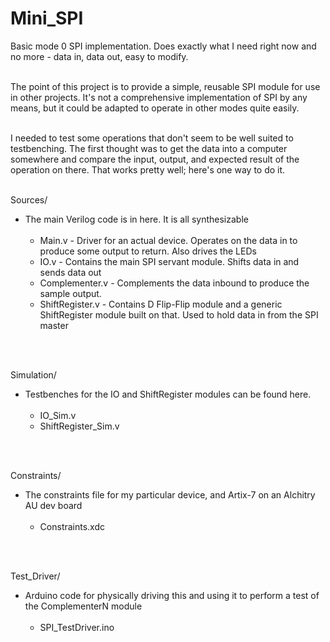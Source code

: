 # Mini_SPI

Basic mode 0 SPI implementation.  Does exactly what I need right now and no more - data in, data out, easy to modify.\
<br>

The point of this project is to provide a simple, reusable SPI module for use in other projects.  It's not a comprehensive implementation of SPI by any means, but it could
  be adapted to operate in other modes quite easily.\
<br>

I needed to test some operations that don't seem to be well suited to testbenching.  The first thought was to get the data into a computer somewhere and compare the input, output, and expected result of the operation on there.  That works pretty well; here's one way to do it.\
<br>

Sources/<br>
  * The main Verilog code is in here.  It is all synthesizable<br><br>
    - Main.v            - Driver for an actual device.  Operates on the data in to produce some output to return.  Also drives the LEDs
    - IO.v              - Contains the main SPI servant module.  Shifts data in and sends data out
    - Complementer.v    - Complements the data inbound to produce the sample output.
    - ShiftRegister.v   - Contains D Flip-Flip module and a generic ShiftRegister module built on that.  Used to hold data in from the SPI master
<br>
<br>


Simulation/<br>
  * Testbenches for the IO and ShiftRegister modules can be found here.<br><br>
    - IO_Sim.v
    - ShiftRegister_Sim.v
<br>
<br>


Constraints/<br>
  * The constraints file for my particular device, and Artix-7 on an Alchitry AU dev board<br><br>
    - Constraints.xdc<br>

<br>
<br>


Test_Driver/<br>
  * Arduino code for physically driving this and using it to perform a test of the ComplementerN module<br><br>
    - SPI_TestDriver.ino<br>
  <br>
<br>
